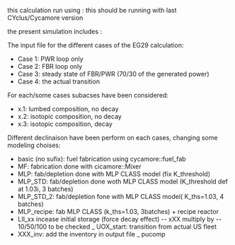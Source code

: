 this calculation run using : 
this should be running with last CYclus/Cycamore version

the present simulation includes :

The input file for the different cases of the EG29 calculation:
  - Case 1: PWR loop only
  - Case 2: FBR loop only
  - Case 3: steady state of FBR/PWR (70/30 of the generated power)
  - Case 4: the actual transition

For each/some cases subacses have been considered:
  - x.1: lumbed composition, no decay
  - x.2: isotopic composition, no decay
  - x.3: isotopic composition, decay


Different declinaison have been perform on each cases, changing some modeling
choises:
  - basic (no sufix): fuel fabrication using cycamore::fuel_fab
  - MF: fabrication done with cicamore::Mixer
  - MLP: fab/depletion  done with MLP CLASS model (fix K_threshold)
  - MLP_STD: fab/depletion done woth MLP CLASS model (K_threshold def at 1.03i,
    3 batches)
  - MLP_STD_2: fab/depletion fone with MLP CLASS model( K_ths=1.03, 4 batches)
  - MLP_recipe: fab MLP CLASS (k_ths=1.03, 3batches) + recipe reactor
  - LII_xx incease initial storage (force decay effect) -- xXX multiply by --
    10/50/100 to be checked
  _ UOX_start: transition from actual US fleet
  - XXX_inv: add the inventory in output file
  _ pucomp

